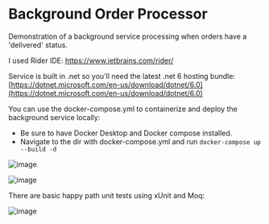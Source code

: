# Background Order Processor
Demonstration of a background service processing when orders have a 'delivered' status.

I used Rider IDE: https://www.jetbrains.com/rider/

Service is built in .net so you'll need the latest .net 6 hosting bundle: [https://dotnet.microsoft.com/en-us/download/dotnet/6.0](https://dotnet.microsoft.com/en-us/download/dotnet/6.0)

You can use the docker-compose.yml to containerize and deploy the background service locally:
 - Be sure to have Docker Desktop and Docker compose installed.
 - Navigate to the dir with docker-compose.yml and run `docker-compose up --build -d`
   
![image](https://github.com/user-attachments/assets/c5a5f9f2-e6c0-470b-a458-d782714001ff)

![image](https://github.com/user-attachments/assets/1f8f2537-65ef-4fd8-9608-7466d99d664e)


There are basic happy path unit tests using xUnit and Moq:

![image](https://github.com/user-attachments/assets/1a4de62e-efc9-4ef8-ab7d-c0136c14ae8b)







